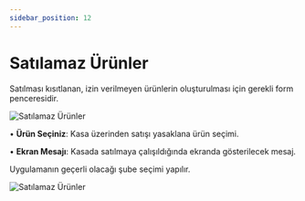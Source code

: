 ```yaml
---
sidebar_position: 12
---
```


# Satılamaz Ürünler


Satılması kısıtlanan, izin verilmeyen ürünlerin oluşturulması için gerekli form penceresidir.

![Satılamaz Ürünler](/img/moduller/satilamaz-urunler-1.png)

•	**Ürün Seçiniz**: Kasa üzerinden satışı yasaklana ürün seçimi.

•	**Ekran Mesajı**: Kasada satılmaya çalışıldığında ekranda gösterilecek mesaj.

Uygulamanın geçerli olacağı şube seçimi yapılır.

![Satılamaz Ürünler](/img/moduller/satilamaz-urunler-2.png)
